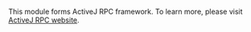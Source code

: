 This module forms ActiveJ RPC framework. To learn more, please visit [ActiveJ RPC website](https://activej.io/rpc).